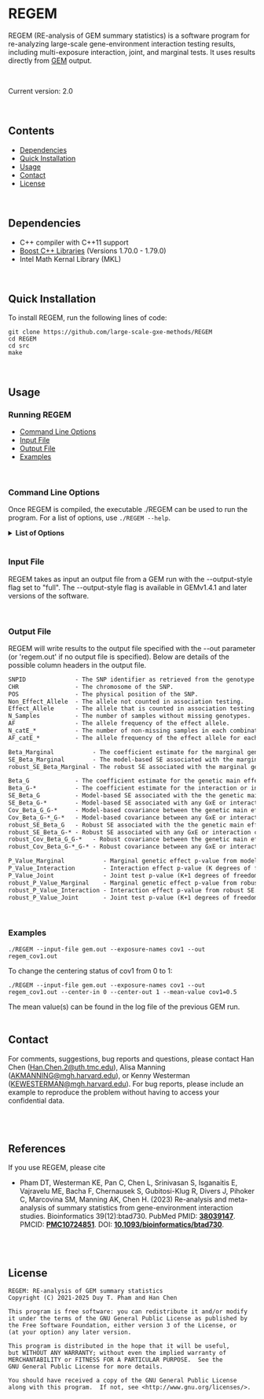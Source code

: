 # REGEM

REGEM (RE-analysis of GEM summary statistics) is a software program for re-analyzing large-scale gene-environment interaction testing results, including multi-exposure interaction, joint, and marginal tests. It uses results directly from [GEM](https://github.com/large-scale-gxe-methods/GEM) output.

<br />  

Current version: 2.0

<br />  

## Contents 
- [Dependencies](#dependencies)
- [Quick Installation](#quick-installation)
- [Usage](#usage)
- [Contact](#contact)
- [License](#license)

<br />  

## Dependencies

- C++ compiler with C++11 support
- [Boost C++ Libraries](https://www.boost.org/) (Versions 1.70.0 - 1.79.0)
- Intel Math Kernal Library (MKL)

<br />

## Quick Installation

To install REGEM, run the following lines of code:
 ```
git clone https://github.com/large-scale-gxe-methods/REGEM
cd REGEM
cd src
make
 ``` 
 
<br />  

## Usage

### Running REGEM
- [Command Line Options](#command-line-options)
- [Input File](#input-file)
- [Output File](#output-file)
- [Examples](#examples)

<br />

### Command Line Options
Once REGEM is compiled, the executable ./REGEM can be used to run the program.
For a list of options, use ```./REGEM --help```.

<details>
     <summary> <b>List of Options</b> </summary>

```
General Options:
 
   --help                
   		Prints available options and exits.  
    
   --version             
   		Prints the version of REGEM and exits.


File Options:
   --input-file        
   		Path to the input file containing GEM results.  
    
   --out  
   		Full path and extension to where REGEM output results.  
   		Default: regem.out  
    
   --output-style  
   		Modifies the output of REGEM. Must be one of the following:
   			minimum: Output the summary statistics for only the GxE and marginal G terms.
   			   meta: 'minimum' output plus additional fields for the main G and any GxCovariate terms.
   				 For a robust analysis, additional columns for the model-based summary statistics will be included.
   			   full: 'meta' output plus additional fields needed for re-analyses of a subset of interactions.
   			Default: full  


Input File Options:  

   --exposure-names      
   		One or more column names in the input file naming the exposure(s) to be included in interaction tests.  
        
   --int-covar-names     
   		Any column names in the input file naming the covariate(s) for which interactions should be included for adjustment (mutually exclusive with --exposure-names).


Centering Conversion Options:

   --center-in
      A value of 0, 1, or 2 representing the original centering status in the input file: 0 for no centering, 1 to center all exposures and covariates, and 2 to center only the interaction covariates.

   --center-out
      A value of 0, 1, or 2 representing the converted centering status: 0 for no centering, 1 to center all exposures and covariates, and 2 to center only the interaction covariates.

   --mean-value
      Pairs of variable names to be centered and their corresponding mean values, with each pair connected by an equal sign.

```
</details>

<br /> 

### Input File

REGEM takes as input an output file from a GEM run with the --output-style flag set to "full". The --output-style flag is available in GEMv1.4.1 and later versions of the software.

<br />

### Output File

REGEM will write results to the output file specified with the --out parameter (or 'regem.out' if no output file is specified).
Below are details of the possible column headers in the output file.

```diff 
SNPID              - The SNP identifier as retrieved from the genotype file.
CHR                - The chromosome of the SNP.
POS                - The physical position of the SNP. 
Non_Effect_Allele  - The allele not counted in association testing.  
Effect_Allele      - The allele that is counted in association testing.  
N_Samples          - The number of samples without missing genotypes.
AF                 - The allele frequency of the effect allele.
N_catE_*           - The number of non-missing samples in each combination of strata for all of the categorical exposures and interaction covariates.
AF_catE_*          - The allele frequency of the effect allele for each combination of strata for all of the catgorical exposure or interaction covariate.

Beta_Marginal           - The coefficient estimate for the marginal genetic effect (i.e., from a model with no interaction terms).
SE_Beta_Marginal        - The model-based SE associated with the marginal genetic effect estimate.  
robust_SE_Beta_Marginal - The robust SE associated with the marginal genetic effect estimate.

Beta_G             - The coefficient estimate for the genetic main effect (G).
Beta_G-*           - The coefficient estimate for the interaction or interaction covariate terms.
SE_Beta_G          - Model-based SE associated with the the genetic main effect (G).  
SE_Beta_G-*        - Model-based SE associated with any GxE or interaction covariate terms.
Cov_Beta_G_G-*     - Model-based covariance between the genetic main effect (G) and any GxE or interaction covariate terms.  
Cov_Beta_G-*_G-*   - Model-based covariance between any GxE or interaction covariate terms.
robust_SE_Beta_G   - Robust SE associated with the the genetic main effect (G).  
robust_SE_Beta_G-* - Robust SE associated with any GxE or interaction covariate terms.
robust_Cov_Beta_G_G-*   - Robust covariance between the genetic main effect (G) and any GxE or interaction covariate terms.
robust_Cov_Beta_G-*_G-* - Robust covariance between any GxE or interaction covariate terms. 

P_Value_Marginal           - Marginal genetic effect p-value from model-based SE.
P_Value_Interaction        - Interaction effect p-value (K degrees of freedom test of interaction effect) from model-based SE. (K is number of major exposures)
P_Value_Joint              - Joint test p-value (K+1 degrees of freedom test of genetic and interaction effect) from model-based SE.
robust_P_Value_Marginal    - Marginal genetic effect p-value from robust SE.
robust_P_Value_Interaction - Interaction effect p-value from robust SE.
robust_P_Value_Joint       - Joint test p-value (K+1 degrees of freedom test of genetic and interaction effect) from robust SE.
```

<br />

### Examples  

```unix
./REGEM --input-file gem.out --exposure-names cov1 --out regem_cov1.out
```

To change the centering status of cov1 from 0 to 1:

```unix
./REGEM --input-file gem.out --exposure-names cov1 --out regem_cov1.out --center-in 0 --center-out 1 --mean-value cov1=0.5
```
The mean value(s) can be found in the log file of the previous GEM run.
<br />
<br />

## Contact 
For comments, suggestions, bug reports and questions, please contact Han Chen (Han.Chen.2@uth.tmc.edu), Alisa Manning (AKMANNING@mgh.harvard.edu), or Kenny Westerman (KEWESTERMAN@mgh.harvard.edu). For bug reports, please include an example to reproduce the problem without having to access your confidential data.

<br />
<br />

## References
If you use REGEM, please cite
* Pham DT, Westerman KE, Pan C, Chen L, Srinivasan S, Isganaitis E, Vajravelu ME, Bacha F, Chernausek S, Gubitosi-Klug R, Divers J, Pihoker C, Marcovina SM, Manning AK, Chen H. (2023) Re-analysis and meta-analysis of summary statistics from gene-environment interaction studies. Bioinformatics 39(12):btad730. PubMed PMID: [**38039147**](https://www.ncbi.nlm.nih.gov/pubmed/38039147). PMCID: [**PMC10724851**](https://www.ncbi.nlm.nih.gov/pmc/articles/PMC10724851/). DOI: [**10.1093/bioinformatics/btad730**](https://doi.org/10.1093/bioinformatics/btad730). 
 

<br />
<br />

## License 

 ```
 REGEM: RE-analysis of GEM summary statistics
 Copyright (C) 2021-2025 Duy T. Pham and Han Chen
 
 This program is free software: you can redistribute it and/or modify
 it under the terms of the GNU General Public License as published by
 the Free Software Foundation, either version 3 of the License, or
 (at your option) any later version.

 This program is distributed in the hope that it will be useful,
 but WITHOUT ANY WARRANTY; without even the implied warranty of
 MERCHANTABILITY or FITNESS FOR A PARTICULAR PURPOSE.  See the
 GNU General Public License for more details.

 You should have received a copy of the GNU General Public License
 along with this program.  If not, see <http://www.gnu.org/licenses/>.
 ```
